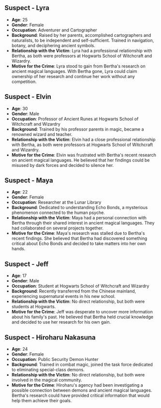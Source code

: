 ## Suspect - Lyra
- **Age**: 25
- **Gender**: Female
- **Occupation**: Adventurer and Cartographer
- **Background**: Raised by her parents, accomplished cartographers and naturalists, to be independent and self-sufficient. Trained in navigation, botany, and deciphering ancient symbols.
- **Relationship with the Victim**: Lyra had a professional relationship with Bertha, as both were professors at Hogwarts School of Witchcraft and Wizardry.
- **Motive for the Crime**: Lyra stood to gain from Bertha's research on ancient magical languages. With Bertha gone, Lyra could claim ownership of her research and continue her work without any competition.

## Suspect - Elvin
- **Age**: 30
- **Gender**: Male
- **Occupation**: Professor of Ancient Runes at Hogwarts School of Witchcraft and Wizardry
- **Background**: Trained by his professor parents in magic, became a renowned wizard and teacher.
- **Relationship with the Victim**: Elvin had a close professional relationship with Bertha, as both were professors at Hogwarts School of Witchcraft and Wizardry.
- **Motive for the Crime**: Elvin was frustrated with Bertha's recent research on ancient magical languages. He believed that her findings could be misused by dark forces and decided to silence her.

## Suspect - Maya
- **Age**: 22
- **Gender**: Female
- **Occupation**: Researcher at the Lunar Library
- **Background**: Dedicated to understanding Echo Bonds, a mysterious phenomenon connected to the human psyche.
- **Relationship with the Victim**: Maya had a personal connection with Bertha through their shared interest in ancient magical languages. They had collaborated on several projects together.
- **Motive for the Crime**: Maya's research was stalled due to Bertha's recent findings. She believed that Bertha had discovered something critical about Echo Bonds and decided to take matters into her own hands.

## Suspect - Jeff
- **Age**: 17
- **Gender**: Male
- **Occupation**: Student at Hogwarts School of Witchcraft and Wizardry
- **Background**: Recently transferred from the Chinese mainland, experiencing supernatural events in his new school.
- **Relationship with the Victim**: No direct relationship, but both were students at Hogwarts.
- **Motive for the Crime**: Jeff was desperate to uncover more information about his family's past. He believed that Bertha held crucial knowledge and decided to use her research for his own gain.

## Suspect - Hiroharu Nakasuna
- **Age**: 24
- **Gender**: Female
- **Occupation**: Public Security Demon Hunter
- **Background**: Trained in combat magic, joined the task force dedicated to eliminating special-class demons.
- **Relationship with the Victim**: No direct relationship, but both were involved in the magical community.
- **Motive for the Crime**: Hiroharu's agency had been investigating a possible connection between demons and ancient magical languages. Bertha's research could have provided critical information that would help them achieve their goals.